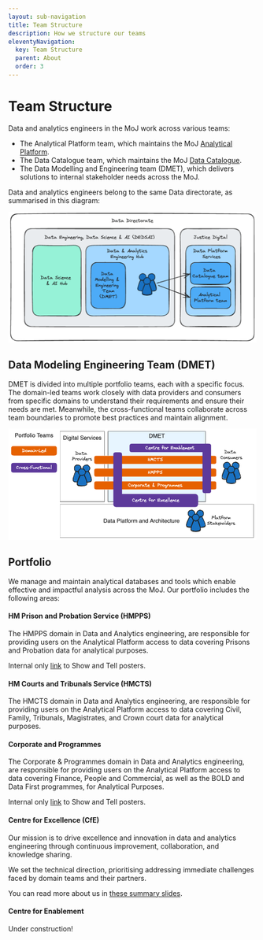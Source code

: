```yaml
---
layout: sub-navigation
title: Team Structure
description: How we structure our teams
eleventyNavigation:
  key: Team Structure
  parent: About
  order: 3
---
```

# Team Structure

Data and analytics engineers in the MoJ work across various teams:

- The Analytical Platform team, which maintains the MoJ [Analytical Platform](https://user-guidance.analytical-platform.service.justice.gov.uk/#content).
- The Data Catalogue team, which maintains the MoJ [Data Catalogue](https://user-guidance.analytical-platform.service.justice.gov.uk/#content).
- The Data Modelling and Engineering team (DMET), which delivers solutions to internal stakeholder needs across the MoJ.

Data and analytics engineers belong to the same Data directorate, as summarised in this diagram:

![team structure](./images/team-structure.excalidraw.png)

## Data Modeling Engineering Team (DMET)

DMET is divided into multiple portfolio teams, each with a specific focus. The domain-led teams work closely with data providers and consumers from specific domains to understand their requirements and ensure their needs are met. Meanwhile, the cross-functional teams collaborate across team boundaries to promote best practices and maintain alignment.

![dmet teams](./images/dmet-teams.excalidraw.png)

## Portfolio

We manage and maintain analytical databases and tools which enable effective and impactful analysis across the MoJ. Our portfolio includes the following areas:

#### HM Prison and Probation Service (HMPPS)

The HMPPS domain in Data and Analytics engineering, are responsible for providing users on the Analytical Platform access to data covering Prisons and Probation data for analytical purposes.

Internal only [link](https://justiceuk.sharepoint.com/:p:/r/sites/DataEngineeringDataScience/Shared%20Documents/General/1.%20Data%20%26%20Analytics%20Engineering%20Hub/3.%20Prison,%20Probation%20%26%20EM/hmpps_posters.pptx?d=w17120a8f29f2469cbfbe85be1a7049d2&csf=1&web=1&e=jX6jC7) to Show and Tell posters.

#### HM Courts and Tribunals Service (HMCTS)

The HMCTS domain in Data and Analytics engineering, are responsible for providing users on the Analytical Platform access to data covering Civil, Family, Tribunals, Magistrates, and Crown court data for analytical purposes.

#### Corporate and Programmes

The Corporate & Programmes domain in Data and Analytics engineering, are responsible for providing users on the Analytical Platform access to data covering Finance, People and Commercial, as well as the BOLD and Data First programmes, for Analytical Purposes.

Internal only [link](https://justiceuk.sharepoint.com/:p:/s/DMETCorporate/EWYWM-dXQtlHguKF-Dnx8jUB8MsLZXWfamZ93GLF9cdhwA?e=S7fQ7s) to Show and Tell posters.

#### Centre for Excellence (CfE)

Our mission is to drive excellence and innovation in data and analytics engineering through continuous improvement, collaboration, and knowledge sharing.

We set the technical direction, prioritising addressing immediate challenges faced by domain teams and their partners.

You can read more about us in [these summary slides](https://moj-analytical-services.github.io/dmet-cfe/).

#### Centre for Enablement

Under construction!
